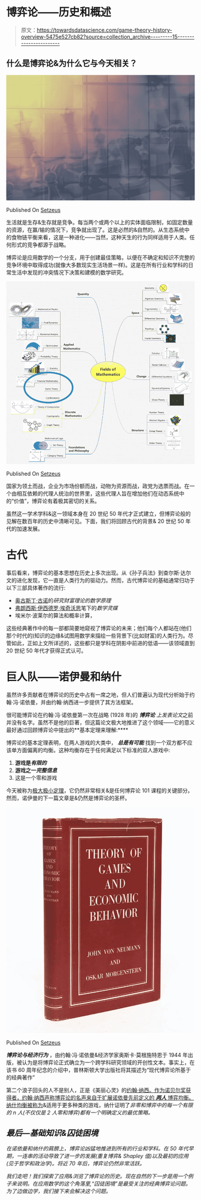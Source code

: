 # 博弈论——历史和概述

> 原文：<https://towardsdatascience.com/game-theory-history-overview-5475e527cb82?source=collection_archive---------15----------------------->

## 什么是博弈论&为什么它与今天相关？

![](img/0d0df86dee7a816a1ee92073f005da77.png)

Published On [Setzeus](https://www.setzeus.com/)

生活就是生存&生存就是竞争。每当两个或两个以上的实体面临限制，如固定数量的资源，在赢/输的情况下，竞争就出现了。这是必然的&自然的。从生态系统中的食物链平衡来看，这是一种进化——当然，这种天生的行为同样适用于人类。任何形式的竞争都源于战略。

博弈论是应用数学的一个分支，用于创建最佳策略，以便在不确定和知识不完整的竞争环境中取得成功(就像大多数现实生活场景一样)。这是在所有行业和学科的日常生活中发现的冲突情况下决策和建模的数学研究。

![](img/53ea90144b9ca746f618670790f79b2f.png)

Published On [Setzeus](https://www.setzeus.com/)

国家为领土而战，企业为市场份额而战，动物为资源而战，政党为选票而战。在一个由相互依赖的代理人统治的世界里，这些代理人旨在增加他们在动态系统中的“价值”，博弈论有着极其密切的关系。

虽然这一学术学科&这一领域本身在 20 世纪 50 年代才正式建立，但博弈论般的见解在数百年的历史中清晰可见。下面，我们将回顾古代的背景& 20 世纪 50 年代的加速发展。

# 古代

事后看来，博弈论的基本思想在历史上多次出现。从《孙子兵法》到查尔斯·达尔文的进化发现，它一直是人类行为的驱动力。然而，古代博弈论的基础通常归功于以下三部具体著作的流行:

*   [奥古斯丁·古诺](http://www.gametheory.net/dictionary/People/AugustinCournot.html)的*研究财富理论的数学原理*
*   [弗朗西斯·伊西德罗·埃奇沃思](http://www.gametheory.net/dictionary/People/FrancisEdgeworth.html)笔下的*数学灵媒*
*   埃米尔·波莱尔的算法和概率计算，

这些经典著作中的每一部都简要地窥视了博弈论的未来；他们每个人都站在(他们那个时代的)知识的边缘&试图用数学来描绘一些背景下(比如财富)的人类行为。尽管如此，正如上文所详述的，这些都只是学科在阴影中前进的低语——该领域直到 20 世纪 50 年代才获得正式认可。

# 巨人队——诺伊曼和纳什

虽然许多贡献者在博弈论的历史中占有一席之地，但人们普遍认为现代分析始于约翰·冯·诺依曼，并由约翰·纳西进一步提供了其方法框架。

很可能博弈论在约翰·冯·诺依曼第一次在战略 (1928 年)的 ***博弈论*** *上发表论文*之前并没有名字。虽然不是他的巨著，但这篇论文极大地推进了这个领域——它的意义最好通过回顾博弈论中提出的**基本定理来理解:****

博弈论的基本定理表明，在两人游戏的大类中， ***总是有可能*** 找到一个双方都不应该单方面偏离的均衡。这种均衡存在于任何满足以下标准的双人游戏中:

1.  **游戏是*有限的***
2.  **游戏之一*完整信息***
3.  这是一个零和游戏

今天被称为[极大极小定理](http://mathworld.wolfram.com/MinimaxTheorem.html)，它仍然非常相关&是任何博弈论 101 课程的关键部分。然而，诺伊曼的下一篇文章是&仍然是博弈论的圣杯。

![](img/89693255e23ffd9cb0a71752c4440be2.png)

Published On [Setzeus](https://www.setzeus.com/)

***博弈论与经济行为*** ，由约翰·冯·诺依曼&经济学家奥斯卡·莫根施特恩于 1944 年出版，被认为是将博弈论正式确立为一个跨学科研究领域的开创性文本。事实上，在该书 60 周年纪念的介绍中，普林斯顿大学出版社将其描述为“现代博弈论所基于的经典著作”

第二个浪子回头的人不是别人，正是《美丽心灵》的[约翰·纳西。作为诺贝尔奖获得者，约翰·纳西声称博弈论的名声来自于扩展诺依曼先前定义的 ***两人*** 博弈均衡。纳什均衡被称为](http://www.abeautifulmind.com/)&适用于更多种类的游戏，纳什证明了*非零和博弈中的每一个有限的 n 人(不仅仅是 2 人零和博弈)都有一个明确定义的最优策略。*

## *最后—基础知识&囚徒困境*

*在诺依曼和纳什的肩膀上，博弈论凶猛地推进到所有的行业和学科。在 50 年代早期，一连串的活动导致了进一步的发展(重复博弈& Shapley 值)以及最初的应用(见于哲学和政治学)。将近 70 年后，博弈论仍然非常活跃。*

*我们走吧！我们探索了应用&浏览了博弈论的历史。现在自然的下一步是用一个例子来说明。在应用数学的这个角落里,“囚徒困境”是最受关注的经典博弈论问题。为了边做边学，我们接下来会解决这个问题。*